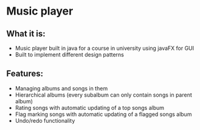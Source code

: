 # Music player

## What it is:
- Music player built in java for a course in university using javaFX for GUI
- Built to implement different design patterns

## Features:
- Managing albums and songs in them
- Hierarchical albums (every subalbum can only contain songs in parent album)
- Rating songs with automatic updating of a top songs album
- Flag marking songs with automatic updating of a flagged songs album
- Undo/redo functionality
